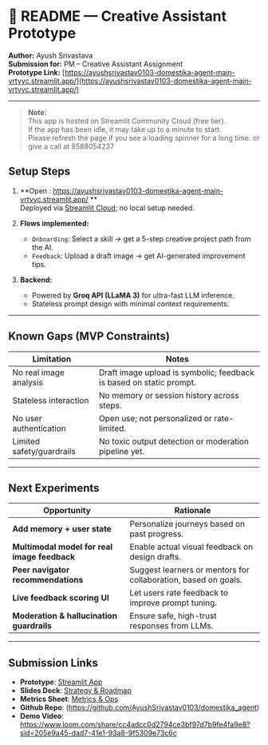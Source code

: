 # 📝 README — Creative Assistant Prototype  
**Author:** Ayush Srivastava  
**Submission for:** PM – Creative Assistant Assignment  
**Prototype Link:** [https://ayushsrivastav0103-domestika-agent-main-vrtvyc.streamlit.app/](https://ayushsrivastav0103-domestika-agent-main-vrtvyc.streamlit.app/)

---

> **Note:**  
> This app is hosted on Streamlit Community Cloud (free tier).  
> If the app has been idle, it may take up to a minute to start.  
> Please refresh the page if you see a loading spinner for a long time.
> or give a call at 8588054237
##  Setup Steps

1. **Open : https://ayushsrivastav0103-domestika-agent-main-vrtvyc.streamlit.app/ **  
   Deployed via [Streamlit Cloud](https://streamlit.io/cloud); no local setup needed.

2. **Flows implemented:**
   - `Onboarding`: Select a skill → get a 5-step creative project path from the AI.
   - `Feedback`: Upload a draft image → get AI-generated improvement tips.

3. **Backend:**
   - Powered by **Groq API (LLaMA 3)** for ultra-fast LLM inference.
   - Stateless prompt design with minimal context requirements.

---

##  Known Gaps (MVP Constraints)

| Limitation                     | Notes |
|-------------------------------|-------|
|  No real image analysis      | Draft image upload is symbolic; feedback is based on static prompt. |
|  Stateless interaction       | No memory or session history across steps. |
|  No user authentication      | Open use; not personalized or rate-limited. |
|  Limited safety/guardrails  | No toxic output detection or moderation pipeline yet. |

---

##  Next Experiments

| Opportunity                         | Rationale |
|-------------------------------------|-----------|
|  **Add memory + user state**       | Personalize journeys based on past progress. |
|  **Multimodal model for real image feedback** | Enable actual visual feedback on design drafts. |
|  **Peer navigator recommendations** | Suggest learners or mentors for collaboration, based on goals. |
|  **Live feedback scoring UI**     | Let users rate feedback to improve prompt tuning. |
|  **Moderation & hallucination guardrails** | Ensure safe, high-trust responses from LLMs. |

---

##  Submission Links

- **Prototype**: [Streamlit App](https://ayushsrivastav0103-domestika-agent-main-vrtvyc.streamlit.app/)
- **Slides Deck**: [Strategy & Roadmap](https://docs.google.com/presentation/d/1on31JdiqKoT3l3jNuIRgNokjd_yz5cQM-f9T8xK9_xQ/edit?usp=sharing)
- **Metrics Sheet**: [Metrics & Ops](https://docs.google.com/spreadsheets/d/1L5ck572twRAirezBGJ3tbo7GwVfqHs17utG19Mr0l4g/edit?usp=sharing)
- **Github Repo**: (https://github.com/AyushSrivastav0103/domestika_agent)
- **Demo Video**: https://www.loom.com/share/cc4adcc0d2794ce3bf97d7b9fe4fa9e8?sid=205e9a45-dad7-41e1-93a8-9f5309e73c6c